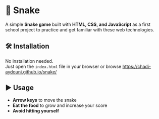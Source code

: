 # 🐍 Snake

A simple **Snake game** built with **HTML, CSS, and JavaScript** as a first school project to practice and get familiar with these web technologies.


## 🛠️ Installation

No installation needed.\
Just open the `index.html` file in your browser or browse https://chadi-aydouni.github.io/snake/


## ▶️ Usage

- **Arrow keys** to move the snake
- **Eat the food** to grow and increase your score
- **Avoid hitting yourself**